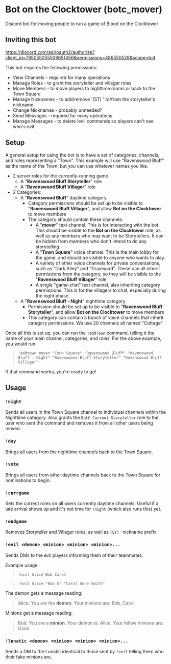 # Bot on the Clocktower (botc_mover)
Discord bot for moving people to run a game of Blood on the Clocktower

## Inviting this bot

https://discord.com/api/oauth2/authorize?client_id=795055055509651456&permissions=486550528&scope=bot

This bot requires the following permissions:
* View Channels - required for many operations
* Manage Roles - to grant the storyteller and villager roles
* Move Members - to move players to nighttime rooms or back to the Town Square
* Manage Nicknames - to add/remove '(ST) ' to/from the storyteller's nickname
* Change Nicknames - probably unneeded?
* Send Messages - required for many operations
* Manage Messages - to delete !evil commands so players can't see who's evil

## Setup

A general setup for using the bot is to have a set of categories, channels, and roles representing a "Town". This example will use "Ravenswood Bluff" as the name of the Town, but you can use whatever names you like.

* 2 server roles for the currently-running game
  * A "**Ravenswood Bluff Storyteller**" role
  * A "**Ravenswood Bluff Villager**" role
* 2 Categories:
  * A "**Ravenswood Bluff**" daytime category
    * Category permissions should be set up to be visible to "**Ravenswood Bluff Villager**", and allow **Bot on the Clocktower** to move members
    * The category should contain these channels:
      * A "**mover**" text channel. This is for interacting with the bot. This should be visible to the **Bot on the Clocktower** role, as well as any members who may want to be Storytellers. It can be hidden from members who don't intend to do any storytelling.
      * A "**Town Square**" voice channel. This is the main lobby for the game, and should be visible to anyone who wants to play.
      * A variety of other voice channels for private conversations, such as "Dark Alley" and "Graveyard". These can all inherit permissions from the category, so they will be visible to the "**Ravenswood Bluff Villager**" role
      * A single "game-chat" text channel, also inheriting category permissions. This is for the villagers to chat, especially during the night phase.
  * A "**Ravenswood Bluff - Night**" nighttime category
    * Permission should be set up to be visible to "**Ravenswood Bluff Storyteller**", and allow **Bot on the Clocktower** to move members
    * This category can contain a bunch of voice channels that inherit category permissions. We use 20 channels all named "Cottage"

Once all this is set up, you can run the `!addTown` command, telling it the name of your main channel, categories, and roles. For the above example, you would run:

> `!addtown mover "Town Square" "Ravenswood Bluff" "Ravenswood Bluff - Night" "Ravenswood Bluff Storyteller" "Ravenswood Bluff Villager"`

If that command works, you're ready to go!

## Usage

### `!night`

Sends all users in the Town Square channel to individual channels within the Nighttime category. Also grants the `BotC Current Storyteller` role to the user who sent the command and removes it from all other users being moved.

### `!day`

Brings all users from the nighttime channels back to the Town Square.

### `!vote`

Brings all users from other daytime channels back to the Town Square for nominations to begin.

### `!currgame`

Sets the correct roles on all users currently daytime channels. Useful if a late arrival shows up and it's not time for `!night` (which also runs this) yet.

### `!endgame`

Removes Storyteller and Villager roles, as well as `(ST) ` nickname prefix

### `!evil <demon> <minion> <minion> <minion>...`

Sends DMs to the evil players informing them of their teammates.

Example usage:

> `!evil Alice Bob Carol`

> `!evil Alice "Bob G" "Carol Anne Smith"`

The demon gets a message reading:

> Alice: You are the **demon**. Your minions are: Bob, Carol

Minions get a message reading:

> Bob: You are a **minion**. Your demon is: Alice. Your fellow minions are: Carol

### `!lunatic <demon> <minion> <minion> <minion>...`

Sends a DM to the Lunatic identical to those sent by `!evil` telling them who their fake minions are.

